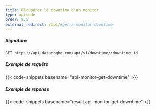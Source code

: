 ```yaml
---
title: Récupérer le downtime d'un monitor
type: apicode
order: 9.5
external_redirect: /api/#get-a-monitor-downtime
---
```

##### Signature
`GET https://api.datadoghq.com/api/v1/downtime/:downtime_id`
##### Exemple de requête
{{< code-snippets basename="api-monitor-get-downtime" >}}
##### Exemple de réponse
{{< code-snippets basename="result.api-monitor-get-downtime" >}}